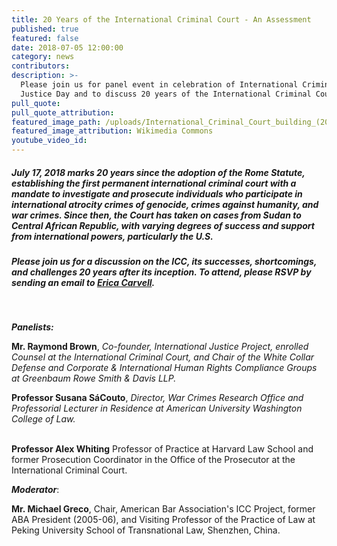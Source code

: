 ```yaml
---
title: 20 Years of the International Criminal Court - An Assessment
published: true
featured: false
date: 2018-07-05 12:00:00
category: news
contributors:
description: >-
  Please join us for panel event in celebration of International Criminal
  Justice Day and to discuss 20 years of the International Criminal Court.
pull_quote:
pull_quote_attribution:
featured_image_path: /uploads/International_Criminal_Court_building_(2016)_in_The_Hague.png
featured_image_attribution: Wikimedia Commons
youtube_video_id:
---
```


##### *July 17, 2018 marks 20 years since the adoption of the Rome Statute, establishing the first permanent international criminal court with a mandate to investigate and prosecute individuals who participate in international atrocity crimes of genocide, crimes against humanity, and war crimes. Since then, the Court has taken on cases from Sudan to Central African Republic, with varying degrees of success and support from international powers, particularly the U.S.*

##### ***Please join us for a discussion on the ICC, its successes, shortcomings, and challenges 20 years after its inception. To attend, please RSVP by sending an email to [Erica Carvell](mailto:erica.carvell@opensocietyfoundations.org?subject=RSVP%20-%2020%20Years%20of%20the%20ICC%20-%20An%20Assessment).&nbsp;***

&nbsp;

***Panelists:***

**Mr. Raymond Brown**, *Co-founder, International Justice Project, enrolled Counsel at the International Criminal Court, and Chair of the White Collar Defense and Corporate & International Human Rights Compliance Groups at Greenbaum Rowe Smith & Davis LLP.*

**Professor Susana S&aacute;Couto**, *Director, War Crimes Research Office and Professorial Lecturer in Residence at American University Washington College of Law.*

<br>**Professor Alex Whiting** Professor of Practice at Harvard Law School and former Prosecution Coordinator in the Office of the Prosecutor at the International Criminal Court.

***Moderator***:

**Mr. Michael Greco**, Chair, American Bar Association's ICC Project, former ABA President (2005-06), and Visiting Professor of the Practice of Law at Peking University School of Transnational Law, Shenzhen, China.